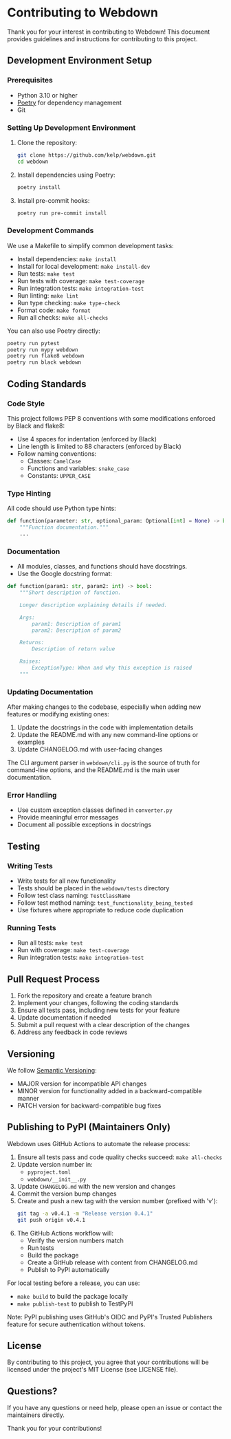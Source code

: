 # Contributing to Webdown

Thank you for your interest in contributing to Webdown! This document provides guidelines and instructions for contributing to this project.

## Development Environment Setup

### Prerequisites

- Python 3.10 or higher
- [Poetry](https://python-poetry.org/docs/#installation) for dependency management
- Git

### Setting Up Development Environment

1. Clone the repository:
   ```bash
   git clone https://github.com/kelp/webdown.git
   cd webdown
   ```

2. Install dependencies using Poetry:
   ```bash
   poetry install
   ```

3. Install pre-commit hooks:
   ```bash
   poetry run pre-commit install
   ```

### Development Commands

We use a Makefile to simplify common development tasks:

- Install dependencies: `make install`
- Install for local development: `make install-dev`
- Run tests: `make test`
- Run tests with coverage: `make test-coverage`
- Run integration tests: `make integration-test`
- Run linting: `make lint`
- Run type checking: `make type-check`
- Format code: `make format`
- Run all checks: `make all-checks`

You can also use Poetry directly:
```bash
poetry run pytest
poetry run mypy webdown
poetry run flake8 webdown
poetry run black webdown
```

## Coding Standards

### Code Style

This project follows PEP 8 conventions with some modifications enforced by Black and flake8:

- Use 4 spaces for indentation (enforced by Black)
- Line length is limited to 88 characters (enforced by Black)
- Follow naming conventions:
  - Classes: `CamelCase`
  - Functions and variables: `snake_case`
  - Constants: `UPPER_CASE`

### Type Hinting

All code should use Python type hints:

```python
def function(parameter: str, optional_param: Optional[int] = None) -> bool:
    """Function documentation."""
    ...
```

### Documentation

- All modules, classes, and functions should have docstrings.
- Use the Google docstring format:

```python
def function(param1: str, param2: int) -> bool:
    """Short description of function.

    Longer description explaining details if needed.

    Args:
        param1: Description of param1
        param2: Description of param2

    Returns:
        Description of return value

    Raises:
        ExceptionType: When and why this exception is raised
    """
```

### Updating Documentation

After making changes to the codebase, especially when adding new features or modifying existing ones:

1. Update the docstrings in the code with implementation details
2. Update the README.md with any new command-line options or examples
3. Update CHANGELOG.md with user-facing changes

The CLI argument parser in `webdown/cli.py` is the source of truth for command-line options, and the README.md is the main user documentation.

### Error Handling

- Use custom exception classes defined in `converter.py`
- Provide meaningful error messages
- Document all possible exceptions in docstrings

## Testing

### Writing Tests

- Write tests for all new functionality
- Tests should be placed in the `webdown/tests` directory
- Follow test class naming: `TestClassName`
- Follow test method naming: `test_functionality_being_tested`
- Use fixtures where appropriate to reduce code duplication

### Running Tests

- Run all tests: `make test`
- Run with coverage: `make test-coverage`
- Run integration tests: `make integration-test`

## Pull Request Process

1. Fork the repository and create a feature branch
2. Implement your changes, following the coding standards
3. Ensure all tests pass, including new tests for your feature
4. Update documentation if needed
5. Submit a pull request with a clear description of the changes
6. Address any feedback in code reviews

## Versioning

We follow [Semantic Versioning](https://semver.org/):

- MAJOR version for incompatible API changes
- MINOR version for functionality added in a backward-compatible manner
- PATCH version for backward-compatible bug fixes

## Publishing to PyPI (Maintainers Only)

Webdown uses GitHub Actions to automate the release process:

1. Ensure all tests pass and code quality checks succeed: `make all-checks`
2. Update version number in:
   - `pyproject.toml`
   - `webdown/__init__.py`
3. Update `CHANGELOG.md` with the new version and changes
4. Commit the version bump changes
5. Create and push a new tag with the version number (prefixed with 'v'):
   ```bash
   git tag -a v0.4.1 -m "Release version 0.4.1"
   git push origin v0.4.1
   ```
6. The GitHub Actions workflow will:
   - Verify the version numbers match
   - Run tests
   - Build the package
   - Create a GitHub release with content from CHANGELOG.md
   - Publish to PyPI automatically

For local testing before a release, you can use:
- `make build` to build the package locally
- `make publish-test` to publish to TestPyPI

Note: PyPI publishing uses GitHub's OIDC and PyPI's Trusted Publishers feature for secure authentication without tokens.

## License

By contributing to this project, you agree that your contributions will be licensed under the project's MIT License (see LICENSE file).

## Questions?

If you have any questions or need help, please open an issue or contact the maintainers directly.

Thank you for your contributions!
